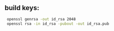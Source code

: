 ## build keys:
~~~bash
 openssl genrsa -out id_rsa 2048
 openssl rsa -in id_rsa -pubout -out id_rsa.pub
~~~


